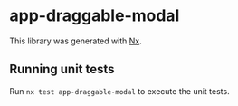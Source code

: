 # app-draggable-modal

This library was generated with [Nx](https://nx.dev).

## Running unit tests

Run `nx test app-draggable-modal` to execute the unit tests.
